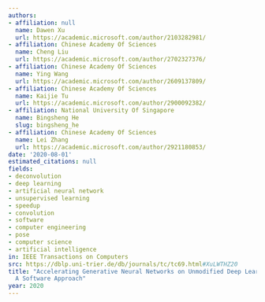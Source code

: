 ```yaml
---
authors:
- affiliation: null
  name: Dawen Xu
  url: https://academic.microsoft.com/author/2103282981/
- affiliation: Chinese Academy Of Sciences
  name: Cheng Liu
  url: https://academic.microsoft.com/author/2702327376/
- affiliation: Chinese Academy Of Sciences
  name: Ying Wang
  url: https://academic.microsoft.com/author/2609137809/
- affiliation: Chinese Academy Of Sciences
  name: Kaijie Tu
  url: https://academic.microsoft.com/author/2900092382/
- affiliation: National University Of Singapore
  name: Bingsheng He
  slug: bingsheng_he
- affiliation: Chinese Academy Of Sciences
  name: Lei Zhang
  url: https://academic.microsoft.com/author/2921180853/
date: '2020-08-01'
estimated_citations: null
fields:
- deconvolution
- deep learning
- artificial neural network
- unsupervised learning
- speedup
- convolution
- software
- computer engineering
- pose
- computer science
- artificial intelligence
in: IEEE Transactions on Computers
src: https://dblp.uni-trier.de/db/journals/tc/tc69.html#XuLWTHZ20
title: "Accelerating Generative Neural Networks on Unmodified Deep Learning Processors\u2014\
  A Software Approach"
year: 2020
---
```

